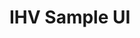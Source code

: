 <!---
    name: IHV Sample UI
    platform: Application
    language: cpp
    category: Network
    description: IHV Sample UI
    samplefwlink: https://go.microsoft.com/fwlink/p/?linkid=869057
--->

# IHV Sample UI
